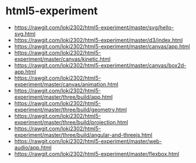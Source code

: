 html5-experiment
================

* https://rawgit.com/loki2302/html5-experiment/master/svg/hello-svg.html
* https://rawgit.com/loki2302/html5-experiment/master/d3/index.html
* https://rawgit.com/loki2302/html5-experiment/master/canvas/app.html
* https://rawgit.com/loki2302/html5-experiment/master/canvas/kinetic.html
* https://rawgit.com/loki2302/html5-experiment/master/canvas/box2d-app.html
* https://rawgit.com/loki2302/html5-experiment/master/canvas/animation.html
* https://rawgit.com/loki2302/html5-experiment/master/three/build/app.html
* https://rawgit.com/loki2302/html5-experiment/master/three/build/geometry.html
* https://rawgit.com/loki2302/html5-experiment/master/three/build/projection.html
* https://rawgit.com/loki2302/html5-experiment/master/three/build/angular-and-threejs.html
* https://rawgit.com/loki2302/html5-experiment/master/web-audio/app.html
* https://rawgit.com/loki2302/html5-experiment/master/flexbox.html
